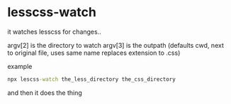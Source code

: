 # lesscss-watch

it watches lesscss for changes..

argv[2] is the directory to watch
argv[3] is the outpath (defaults cwd, next to original file, uses same name replaces extension to .css)

example

```cmd
npx lescss-watch the_less_directory the_css_directory
```

and then it does the thing 
